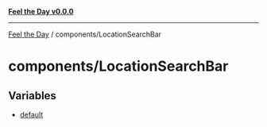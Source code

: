 [**Feel the Day v0.0.0**](../../README.md)

***

[Feel the Day](../../README.md) / components/LocationSearchBar

# components/LocationSearchBar

## Variables

- [default](variables/default.md)
